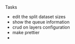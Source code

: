 Tasks
- edit the split dataset sizes
- show the queue information
- crud on layers configuration
- make prettier
- 